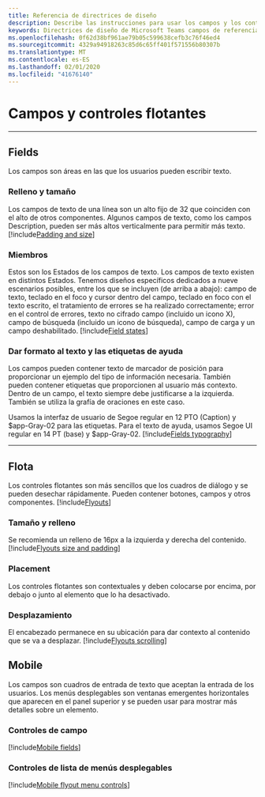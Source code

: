 ```yaml
---
title: Referencia de directrices de diseño
description: Describe las instrucciones para usar los campos y los controles flotantes en las aplicaciones.
keywords: Directrices de diseño de Microsoft Teams campos de referencia de componentes y controles flotantes
ms.openlocfilehash: 0f62d38bf961ae79b05c599638cefb3c76f46ed4
ms.sourcegitcommit: 4329a94918263c85d6c65ff401f571556b80307b
ms.translationtype: MT
ms.contentlocale: es-ES
ms.lasthandoff: 02/01/2020
ms.locfileid: "41676140"
---
```

# <a name="fields-and-flyouts"></a>Campos y controles flotantes

---

## <a name="fields"></a>Fields

Los campos son áreas en las que los usuarios pueden escribir texto.

### <a name="padding-and-size"></a>Relleno y tamaño

Los campos de texto de una línea son un alto fijo de 32 que coinciden con el alto de otros componentes. Algunos campos de texto, como los campos Description, pueden ser más altos verticalmente para permitir más texto.
[!include[Padding and size](~/includes/design/fields-image-padding.html)]

### <a name="states"></a>Miembros

Estos son los Estados de los campos de texto. Los campos de texto existen en distintos Estados. Tenemos diseños específicos dedicados a nueve escenarios posibles, entre los que se incluyen (de arriba a abajo): campo de texto, teclado en el foco y cursor dentro del campo, teclado en foco con el texto escrito, el tratamiento de errores se ha realizado correctamente; error en el control de errores, texto no cifrado campo (incluido un icono X), campo de búsqueda (incluido un icono de búsqueda), campo de carga y un campo deshabilitado.
[!include[Field states](~/includes/design/fields-image-states.html)]

### <a name="formatting-help-text-and-labels"></a>Dar formato al texto y las etiquetas de ayuda

Los campos pueden contener texto de marcador de posición para proporcionar un ejemplo del tipo de información necesaria. También pueden contener etiquetas que proporcionen al usuario más contexto. Dentro de un campo, el texto siempre debe justificarse a la izquierda. También se utiliza la grafía de oraciones en este caso.

Usamos la interfaz de usuario de Segoe regular en 12 PTO (Caption) y $app-Gray-02 para las etiquetas. Para el texto de ayuda, usamos Segoe UI regular en 14 PT (base) y $app-Gray-02.
[!include[Fields typography](~/includes/design/fields-image-typography.html)]

---

## <a name="flyouts"></a>Flota

Los controles flotantes son más sencillos que los cuadros de diálogo y se pueden desechar rápidamente. Pueden contener botones, campos y otros componentes.
[!include[Flyouts](~/includes/design/flyouts-image.html)]

### <a name="sizing-and-padding"></a>Tamaño y relleno

Se recomienda un relleno de 16px a la izquierda y derecha del contenido.
[!include[Flyouts size and padding](~/includes/design/flyouts-image-sizepadding.html)]

### <a name="placement"></a>Placement

Los controles flotantes son contextuales y deben colocarse por encima, por debajo o junto al elemento que lo ha desactivado.

### <a name="scrolling"></a>Desplazamiento

El encabezado permanece en su ubicación para dar contexto al contenido que se va a desplazar.
[!include[Flyouts scrolling](~/includes/design/flyouts-image-scrolling.html)]

## <a name="mobile"></a>Mobile

Los campos son cuadros de entrada de texto que aceptan la entrada de los usuarios. Los menús desplegables son ventanas emergentes horizontales que aparecen en el panel superior y se pueden usar para mostrar más detalles sobre un elemento.

### <a name="field-controls"></a>Controles de campo

[!include[Mobile fields](~/includes/design/fields-mobile-image.html)]

### <a name="flyout-menu-list-controls"></a>Controles de lista de menús desplegables

[!include[Mobile flyout menu controls](~/includes/design/flyout-menu-mobile-image.html)]
